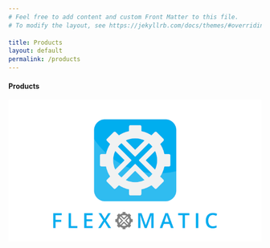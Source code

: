 ```yaml
---
# Feel free to add content and custom Front Matter to this file.
# To modify the layout, see https://jekyllrb.com/docs/themes/#overriding-theme-defaults

title: Products
layout: default
permalink: /products
---
```


<h4 class="display-4 text-center mb-5">Products</h4>

<div class="row">
    <div class="col-12 text-center">
        <a href="https://www.flexomatic.app/"><img class="img-responsive ing-fluid" src="/assets/flexomatic.png" /></a>
    </div>
</div>
